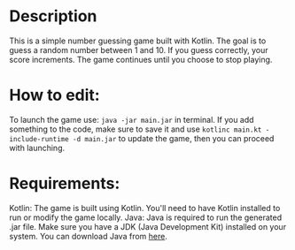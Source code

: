 # **Description**
This is a simple number guessing game built with Kotlin. The goal is to guess a random number between 1 and 10. 
If you guess correctly, your score increments. 
The game continues until you choose to stop playing.

# **How to edit:**
To launch the game use: ```java -jar main.jar``` in terminal.
If you add something to the code, make sure to save it and use ```kotlinc main.kt -include-runtime -d main.jar``` to update the game, then you can proceed with launching.

# **Requirements:**
Kotlin: The game is built using Kotlin. You'll need to have Kotlin installed to run or modify the game locally.
Java: Java is required to run the generated .jar file. Make sure you have a JDK (Java Development Kit) installed on your system. You can download Java from [here]([url](https://www.oracle.com/java/technologies/downloads/#java11?er=221886)).
